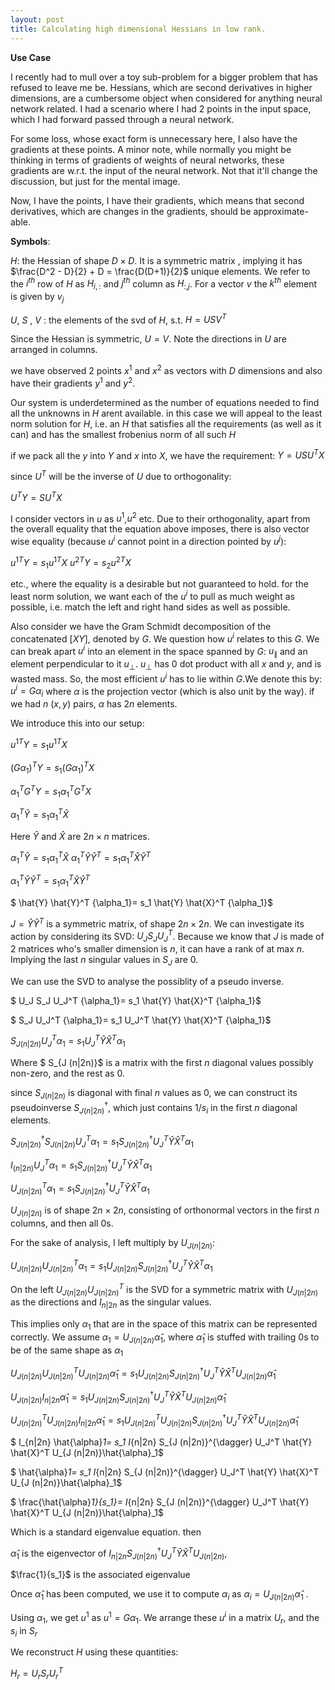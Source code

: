 ```yaml
---
layout: post
title: Calculating high dimensional Hessians in low rank.
---
```




**Use Case**<br>

I recently had to mull over a toy sub-problem for a bigger problem that has refused to leave me be. Hessians, which are second derivatives in higher dimensions, are a cumbersome object when considered for anything neural network related. I had a scenario where I had 2 points in the input space, which I had forward passed through a neural network. 

For some loss,  whose exact form is unnecessary here, I also have the gradients at these points. A minor note, while normally you might be thinking in terms of gradients of weights of neural networks, these gradients are w.r.t. the input of the neural network. Not that it'll change the discussion, but just for the mental image. 

Now, I have the points, I have their gradients, which means that second derivatives, which are changes in the gradients, should be approximate-able. 

__Symbols__:

$H$: the Hessian of shape $D \times D$. It is a symmetric matrix , implying it has $\frac{D^2 - D}{2} + D = \frac{D(D+1)}{2}$ unique elements. We refer to the $i^{th}$ row of $H$ as $H_{i,:}$ and $j^{th}$ column as $H_{:,j}$. For a vector $v$ the $k^{th}$ element is given by $v_{j}$


$U$, $S$ , $V$ : the elements of the svd of $H$, s.t. $H = U S V^{T}$

Since the Hessian is symmetric, $U=V$.  Note the directions in $U$ are arranged in columns.


<!-- Derivative of a scalar wr.t. scalar $\frac{d (.)}{d (.)}$ -->

we have observed 2 points $x^{1}$ and $x^{2}$ as vectors with $D$ dimensions and also have their gradients $y^{1}$ and $y^{2}$.

Our system is underdetermined as the number of equations needed to find all the unknowns in $H$ arent available. in this case we will appeal to the least norm solution for $H$, i.e. an $H$ that satisfies all the requirements (as well as it can) and has the smallest frobenius norm of all such $H$

if we pack all the $y$ into $Y$ and $x$ into $X$, we have the requirement:
$Y = USU^T X$

since $U^T$ will be the inverse of $U$ due to orthogonality:

$U^T Y = SU^T X$

I consider vectors in $u$ as $u^1$,$u^2$ etc. Due to their orthogonality, apart from the overall equality that the equation above imposes, there is also vector wise equality (because $u^i$ cannot point in a direction pointed by $u^j$):

${u^1}^T Y = s_1{u^1}^T X$
${u^2}^T Y = s_2{u^2}^T X$

etc., where the equality is a desirable but not guaranteed to hold. for the least norm solution, we want each of the $u^i$ to pull as much weight as possible, i.e. match the left and right hand sides as well as possible. 

Also consider we have the Gram Schmidt decomposition of the concatenated $[X Y]$, denoted by $G$. We question how $u^i$ relates to this $G$. We can break apart $u^i$ into an element in the space spanned by $G$: $u_{\|}$ and an element perpendicular to it $u_{\perp}$. $u_{\perp}$ has $0$ dot product with all $x$ and $y$, and is wasted mass. So, the most efficient $u^{i}$ has to lie within $G$.We denote this by:
$u^i = G \alpha_i$
where $\alpha$ is the projection vector (which is also unit by the way). if we had $n$ $(x,y)$ pairs, $\alpha$ has $2n$ elements.

We introduce this into our setup:

${u^1}^T Y = s_1{u^1}^T X$

${(G \alpha_1)}^T Y = s_1{(G \alpha_1)}^T X$

${\alpha_1}^T G^T Y = s_1{\alpha_1}^T G^T X$

${\alpha_1}^T \hat{Y} = s_1{\alpha_1}^T \hat{X}$

Here $\hat{Y}$ and $\hat{X}$ are $2n \times n$ matrices.

${\alpha_1}^T \hat{Y} = s_1{\alpha_1}^T \hat{X}$
${\alpha_1}^T \hat{Y} \hat{Y}^T = s_1{\alpha_1}^T \hat{X} \hat{Y}^T$


${\alpha_1}^T \hat{Y} \hat{Y}^T = s_1{\alpha_1}^T \hat{X} \hat{Y}^T$

$ \hat{Y} \hat{Y}^T  {\alpha_1}= s_1 \hat{Y} \hat{X}^T {\alpha_1}$

$J = \hat{Y} \hat{Y}^T$ is a symmetric matrix, of shape $2n \times 2n$. We can investigate its action by considering its SVD:  $U_J S_J U_J^T$. Because we know that $J$ is made of 2 matrices who's smaller dimension is $n$, it can have a rank of at max $n$. Implying the last $n$ singular values in $S_J$ are $0$.

We can use the SVD to analyse the possiblity of  a pseudo inverse.


$ U_J S_J U_J^T  {\alpha_1}= s_1 \hat{Y} \hat{X}^T {\alpha_1}$

$ S_J U_J^T  {\alpha_1}= s_1 U_J^T \hat{Y} \hat{X}^T {\alpha_1}$



$S_{J (n|2n)} U_J^T  {\alpha_1}= s_1 U_J^T \hat{Y} \hat{X}^T {\alpha_1}$

Where $ S_{J (n|2n)}$ is a matrix with the first $n$ diagonal values possibly non-zero, and the rest as $0$. 

since $S_{J (n|2n)}$ is diagonal with final $n$ values as 0, we can construct its pseudoinverse $S_{J (n|2n)}^{\dagger}$, which just contains $1/s_{i}$ in the first $n$ diagonal elements. 

$S_{J (n|2n)}^{\dagger} S_{J (n|2n)} U_J^T  {\alpha_1}= s_1 S_{J (n|2n)}^{\dagger} U_J^T \hat{Y} \hat{X}^T {\alpha_1}$

$I_{(n|2n)} U_J^T  {\alpha_1}= s_1 S_{J (n|2n)}^{\dagger} U_J^T \hat{Y} \hat{X}^T {\alpha_1}$


$U_{J (n|2n)}^T  {\alpha_1}= s_1 S_{J (n|2n)}^{\dagger} U_J^T \hat{Y} \hat{X}^T {\alpha_1}$


$U_{J (n|2n)}$ is of shape $2n \times 2n$, consisting of orthonormal vectors in the first $n$ columns, and then all $0$s. 

For the sake of analysis, I left multiply by $U_{J (n|2n)}$:

$U_{J (n|2n)} U_{J (n|2n)}^T  {\alpha_1}= s_1 U_{J (n|2n)} S_{J (n|2n)}^{\dagger} U_J^T \hat{Y} \hat{X}^T {\alpha_1}$

On the left $U_{J (n|2n)} U_{J (n|2n)}^T$ is the SVD for a symmetric matrix with $U_{J (n|2n)}$ as the directions and $I_{n|2n}$ as the singular values. 

This implies only $\alpha_1$ that are in the space of this matrix can be represented correctly. We assume ${\alpha}_1 = U_{J (n|2n)}\hat{\alpha}_1$, where $\hat{\alpha}_1$ is stuffed with trailing $0$s to be of the same shape as $\alpha_1$

$U_{J (n|2n)} U_{J (n|2n)}^T  U_{J (n|2n)}\hat{\alpha}_1= s_1 U_{J (n|2n)} S_{J (n|2n)}^{\dagger} U_J^T \hat{Y} \hat{X}^T U_{J (n|2n)}\hat{\alpha}_1$

$U_{J (n|2n)} I_{n|2n} \hat{\alpha}_1= s_1 U_{J (n|2n)} S_{J (n|2n)}^{\dagger} U_J^T \hat{Y} \hat{X}^T U_{J (n|2n)}\hat{\alpha}_1$

$U_{J (n|2n)}^T U_{J (n|2n)} I_{n|2n} \hat{\alpha}_1= s_1 U_{J (n|2n)}^T U_{J (n|2n)} S_{J (n|2n)}^{\dagger} U_J^T \hat{Y} \hat{X}^T U_{J (n|2n)}\hat{\alpha}_1$

$ I_{n|2n} \hat{\alpha}_1= s_1 I_{n|2n} S_{J (n|2n)}^{\dagger} U_J^T \hat{Y} \hat{X}^T U_{J (n|2n)}\hat{\alpha}_1$


$ \hat{\alpha}_1= s_1 I_{n|2n} S_{J (n|2n)}^{\dagger} U_J^T \hat{Y} \hat{X}^T U_{J (n|2n)}\hat{\alpha}_1$

$ \frac{\hat{\alpha}_1}{s_1}= I_{n|2n} S_{J (n|2n)}^{\dagger} U_J^T \hat{Y} \hat{X}^T U_{J (n|2n)}\hat{\alpha}_1$

Which is a standard eigenvalue equation. then 

$\hat{\alpha}_1$ is the eigenvector of $I_{n|2n} S_{J (n|2n)}^{\dagger} U_J^T \hat{Y} \hat{X}^T U_{J (n|2n)}$,  

$\frac{1}{s_1}$ is the associated eigenvalue

Once $\hat{\alpha}_1$ has been computed, we use it to compute $\alpha_i$ as $\alpha_i = U_{J (n|2n)}\hat{\alpha}_1$ .

Using $\alpha_1$, we get $u^1$ as $u^1 = G \alpha_1$. We arrange these $u^i$ in a matrix $U_r$, and the $s_i$ in $S_r$

We reconstruct $H$ using these quantities:

$H_r = U_r S_r U_r^T$

<!-- ---

__Example__

A Hessian with rank $2$:
$H = \begin{bmatrix}
 0.68753582 & 0.77990032 & 0.67761106 \\
 0.77990032 & 0.90211256 & 0.71772732 \\
 0.67761106 & 0.71772732 & 0.81647766 \\
 \end{bmatrix}$

 $H = U S U^T$

 $H = \begin{bmatrix}
-0.54958743 & -0.19544726 & -0.81225244\\
 -0.61543158 & -0.56278256 & 0.55183309\\
 -0.56497577 & 0.80316633 & 0.1890138 \\
 \end{bmatrix}    
                \begin{bmatrix}
                2.25745730 & 0 & 0 \\
                0 & 0.148668740 & 0 \\
                0 & 0 & 0 \\
                \end{bmatrix}   \begin{bmatrix}
                                    -0.54958743 & -0.61543158 & -0.56497577 \\
                                    -0.19544726 & -0.56278256  & 0.80316633 \\
                                    -0.81225244  & 0.55183309  & 0.1890138 \\
                                \end{bmatrix}$


Measurements
$X=
\begin{bmatrix}
-2.20796738 & -0.30411266 \\
-1.40391911 & -0.54950598 \\
-0.42806159 & 0.83258512 \\
 \end{bmatrix}$
$Y=
\begin{bmatrix}
-2.90303289 & -0.07347936 \\
-3.29571902 & -0.13532473 \\
-2.85327694 & 0.07932159 \\
 \end{bmatrix}
$ -->

